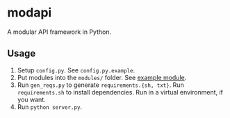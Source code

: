 # modapi
A modular API framework in Python.

## Usage
1. Setup `config.py`. See `config.py.example`.
2. Put modules into the `modules/` folder. See [example module](https://github.com/csu/modapi/tree/master/modules/example_module).
3. Run `gen_reqs.py` to generate `requirements.{sh, txt}`. Run `requirements.sh` to install dependencies. Run in a virtual environment, if you want.
4. Run `python server.py`.